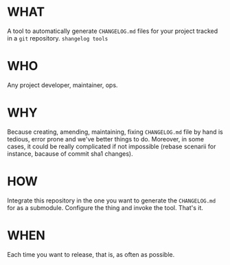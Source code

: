 # WHAT

A tool to automatically generate `CHANGELOG.md` files for your project tracked
in a `git` repository.
`shangelog tools`

# WHO

Any project developer, maintainer, ops.

# WHY

Because creating, amending, maintaining, fixing `CHANGELOG.md` file by hand is
tedious, error prone and we've better things to do.
Moreover, in some cases, it could be really complicated if not impossible
(rebase scenarii for instance, bacause of commit sha1 changes).

# HOW

Integrate this repository in the one you want to generate the `CHANGELOG.md` for as a submodule.
Configure the thing and invoke the tool. That's it.

# WHEN

Each time you want to release, that is, as often as possible.
